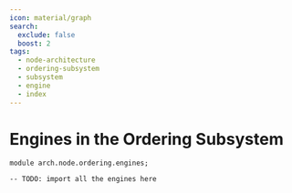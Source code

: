 ```yaml
---
icon: material/graph
search:
  exclude: false
  boost: 2
tags:
  - node-architecture
  - ordering-subsystem
  - subsystem
  - engine
  - index
---
```


# Engines in the Ordering Subsystem

```juvix
module arch.node.ordering.engines;

-- TODO: import all the engines here
```
